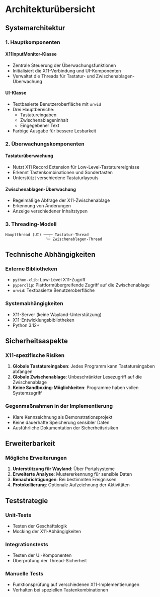 # Architekturübersicht

## Systemarchitektur

### 1. Hauptkomponenten

#### X11InputMonitor-Klasse
- Zentrale Steuerung der Überwachungsfunktionen
- Initialisiert die X11-Verbindung und UI-Komponenten
- Verwaltet die Threads für Tastatur- und Zwischenablagen-Überwachung

#### UI-Klasse
- Textbasierte Benutzeroberfläche mit `urwid`
- Drei Hauptbereiche:
  - Tastatureingaben
  - Zwischenablageninhalt
  - Eingegebener Text
- Farbige Ausgabe für bessere Lesbarkeit

### 2. Überwachungskomponenten

#### Tastaturüberwachung
- Nutzt X11 Record Extension für Low-Level-Tastaturereignisse
- Erkennt Tastenkombinationen und Sondertasten
- Unterstützt verschiedene Tastaturlayouts

#### Zwischenablagen-Überwachung
- Regelmäßige Abfrage der X11-Zwischenablage
- Erkennung von Änderungen
- Anzeige verschiedener Inhaltstypen

### 3. Threading-Modell

```
Hauptthread (UI) ──┬─ Tastatur-Thread
                  └─ Zwischenablagen-Thread
```

## Technische Abhängigkeiten

### Externe Bibliotheken
- `python-xlib`: Low-Level X11-Zugriff
- `pyperclip`: Plattformübergreifende Zugriff auf die Zwischenablage
- `urwid`: Textbasierte Benutzeroberfläche

### Systemabhängigkeiten
- X11-Server (keine Wayland-Unterstützung)
- X11-Entwicklungsbibliotheken
- Python 3.12+

## Sicherheitsaspekte

### X11-spezifische Risiken
1. **Globale Tastatureingaben**: Jedes Programm kann Tastatureingaben abfangen
2. **Globale Zwischenablage**: Unbeschränkter Lesezugriff auf die Zwischenablage
3. **Keine Sandboxing-Möglichkeiten**: Programme haben vollen Systemzugriff

### Gegenmaßnahmen in der Implementierung
- Klare Kennzeichnung als Demonstrationsprojekt
- Keine dauerhafte Speicherung sensibler Daten
- Ausführliche Dokumentation der Sicherheitsrisiken

## Erweiterbarkeit

### Mögliche Erweiterungen
1. **Unterstützung für Wayland**: Über Portalsysteme
2. **Erweiterte Analyse**: Mustererkennung für sensible Daten
3. **Benachrichtigungen**: Bei bestimmten Ereignissen
4. **Protokollierung**: Optionale Aufzeichnung der Aktivitäten

## Teststrategie

### Unit-Tests
- Testen der Geschäftslogik
- Mocking der X11-Abhängigkeiten

### Integrationstests
- Testen der UI-Komponenten
- Überprüfung der Thread-Sicherheit

### Manuelle Tests
- Funktionsprüfung auf verschiedenen X11-Implementierungen
- Verhalten bei speziellen Tastenkombinationen
